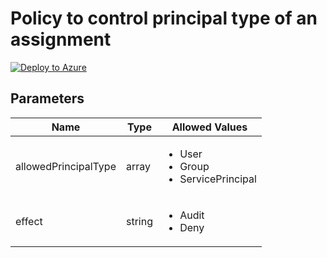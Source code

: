 # Policy to control principal type of an assignment

[![Deploy to Azure](https://aka.ms/deploytoazurebutton)](https://portal.azure.com/#blade/Microsoft_Azure_Policy/CreatePolicyDefinitionBlade/uri/https%3A%2F%2Fraw.githubusercontent.com%2Fwilfriedwoivre%2Fazure-policies%2Fmain%2FPolicies%2FRBAC%2FControl-PrincipalType%2Fazurepolicy.json)

## Parameters

| Name | Type | Allowed Values |
| -- | -- | -- |
| allowedPrincipalType | array | <ul><li>User</li><li>Group</li><li>ServicePrincipal</li></ul> |
| effect | string | <ul><li>Audit</li><li>Deny</li></ul> |
